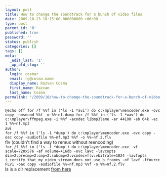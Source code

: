 ```yaml
---
layout: post
title: How to change the soundtrack for a bunch of video files
date: 2009-10-23 18:15:00.000000000 +00:00
type: post
parent_id: '0'
published: true
password: ''
status: publish
categories: []
tags: []
meta:
  _edit_last: '1'
  _wp_old_slug: ''
author:
  login: cosmar
  email: rg@cosma.name
  display_name: Razvan Cosma
  first_name: Razvan
  last_name: Cosma
permalink: "/2009/10/how-to-change-the-soundtrack-for-a-bunch-of-video-files/"
---
```

`@echo off
for /f %%f in ('ls -1 *avi') do c:\mplayer\mencoder.exe -ovc copy -nosound %%f -o %%~nf.dump
for /f %%f in ('ls -1 *wav') do c:\mplayer\ffmpeg.exe -i %%f -acodec libmp3lame -ar 44100 -ab 64k -ac 1 %%~nf.mp3`  
avi  
`for /f %%f in ('ls -1 *dump') do c:\mplayer\mencoder.exe -ovc copy -oac copy -audiofile %%~nf.mp3 %%f -o %%~nf.2.flv`  
flv (couldn't find a way to remux without reencoding)  
`for /f %%f in ('ls -1 *dump') do c:\mplayer\mencoder.exe -vf scale=720x576 -af volume=+16db -ovc lavc -lavcopts dia=2:precmp=2:cmp=2:subcmp=2:vcodec=flv:vbitrate=1024 -lavfopts i_certify_that_my_video_stream_does_not_use_b_frames -of lavf -ffourcc FLV1 -oac copy -audiofile %%~nf.mp3 %%f -o %%~nf.2.flv
`  
ls is a dir replacement [from here](http://utools.com/msls.asp)

